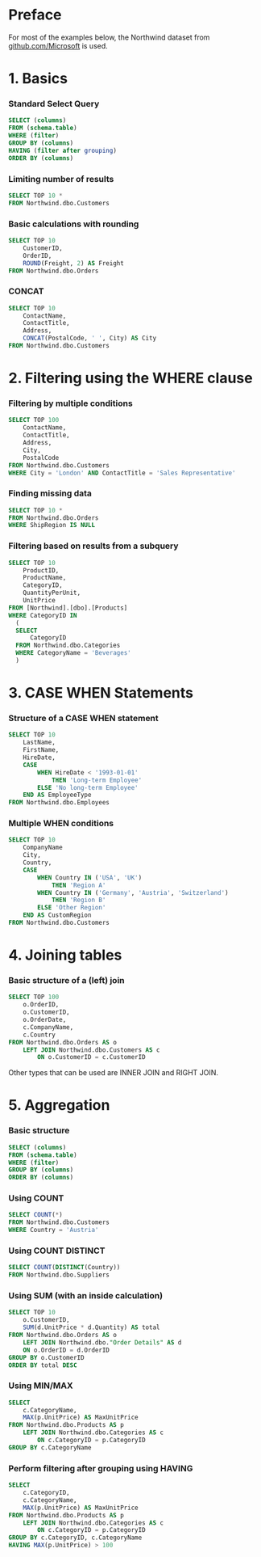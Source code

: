 
# Preface

For most of the examples below, the Northwind dataset from [github.com/Microsoft](https://github.com/Microsoft/sql-server-samples/tree/master/samples/databases/northwind-pubs) is used.

# 1. Basics

### Standard Select Query

```sql
SELECT (columns)
FROM (schema.table)
WHERE (filter)
GROUP BY (columns)
HAVING (filter after grouping)
ORDER BY (columns)
```

### Limiting number of results

```sql
SELECT TOP 10 *
FROM Northwind.dbo.Customers
```

### Basic calculations with rounding

```sql
SELECT TOP 10
	CustomerID,
	OrderID,
	ROUND(Freight, 2) AS Freight
FROM Northwind.dbo.Orders
```

### CONCAT

```sql
SELECT TOP 10
	ContactName,
	ContactTitle,
	Address,
	CONCAT(PostalCode, ' ', City) AS City
FROM Northwind.dbo.Customers
```

# 2. Filtering using the WHERE clause

### Filtering by multiple conditions

```sql
SELECT TOP 100
	ContactName,
	ContactTitle,
	Address,
	City,
	PostalCode
FROM Northwind.dbo.Customers
WHERE City = 'London' AND ContactTitle = 'Sales Representative'
```
### Finding missing data

```sql
SELECT TOP 10 *
FROM Northwind.dbo.Orders
WHERE ShipRegion IS NULL
```

### Filtering based on results from a subquery

```sql
SELECT TOP 10
	ProductID,
	ProductName,
	CategoryID,
	QuantityPerUnit,
	UnitPrice
FROM [Northwind].[dbo].[Products]
WHERE CategoryID IN
  (
  SELECT 
	  CategoryID
  FROM Northwind.dbo.Categories
  WHERE CategoryName = 'Beverages'
  )
```

# 3. CASE WHEN Statements

### Structure of a CASE WHEN statement

```sql
SELECT TOP 10
	LastName,
	FirstName,
	HireDate,
	CASE
		WHEN HireDate < '1993-01-01'
			THEN 'Long-term Employee'
		ELSE 'No long-term Employee'
	END AS EmployeeType
FROM Northwind.dbo.Employees
```

### Multiple WHEN conditions

```sql
SELECT TOP 10
	CompanyName
	City,
	Country,
	CASE 
		WHEN Country IN ('USA', 'UK')
			THEN 'Region A'
		WHEN Country IN ('Germany', 'Austria', 'Switzerland')
			THEN 'Region B'
		ELSE 'Other Region'
	END AS CustomRegion
FROM Northwind.dbo.Customers
```

# 4. Joining tables

### Basic structure of a (left) join

```sql
SELECT TOP 100 
	o.OrderID,
	o.CustomerID,
	o.OrderDate,
	c.CompanyName,
	c.Country
FROM Northwind.dbo.Orders AS o
	LEFT JOIN Northwind.dbo.Customers AS c
		ON o.CustomerID = c.CustomerID
```

Other types that can be used are INNER JOIN and RIGHT JOIN. 

# 5. Aggregation

### Basic structure

```sql
SELECT (columns)
FROM (schema.table)
WHERE (filter)
GROUP BY (columns)
ORDER BY (columns)
```

### Using COUNT

```sql
SELECT COUNT(*)
FROM Northwind.dbo.Customers
WHERE Country = 'Austria'
```


### Using COUNT DISTINCT

```sql
SELECT COUNT(DISTINCT(Country))
FROM Northwind.dbo.Suppliers
```

### Using SUM (with an inside calculation)

```sql
SELECT TOP 10
	o.CustomerID,
	SUM(d.UnitPrice * d.Quantity) AS total
FROM Northwind.dbo.Orders AS o
	LEFT JOIN Northwind.dbo."Order Details" AS d
	ON o.OrderID = d.OrderID
GROUP BY o.CustomerID
ORDER BY total DESC
```

### Using MIN/MAX

```sql
SELECT 
	c.CategoryName,
	MAX(p.UnitPrice) AS MaxUnitPrice
FROM Northwind.dbo.Products AS p
	LEFT JOIN Northwind.dbo.Categories AS c
		ON c.CategoryID = p.CategoryID
GROUP BY c.CategoryName
```

### Perform filtering after grouping using HAVING

```sql
SELECT 
	c.CategoryID,
	c.CategoryName,
	MAX(p.UnitPrice) AS MaxUnitPrice
FROM Northwind.dbo.Products AS p
	LEFT JOIN Northwind.dbo.Categories AS c
		ON c.CategoryID = p.CategoryID
GROUP BY c.CategoryID, c.CategoryName 
HAVING MAX(p.UnitPrice) > 100
```




